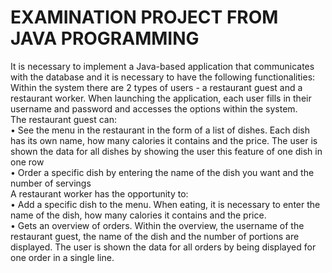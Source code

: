 # EXAMINATION PROJECT FROM JAVA PROGRAMMING <br>
It is necessary to implement a Java-based application that communicates with the database and it is necessary to have the following functionalities:
Within the system there are 2 types of users - a restaurant guest and a restaurant worker. When launching the application, each user fills in their username and password and accesses the options within the system. <br>
The restaurant guest can: <br>
• See the menu in the restaurant in the form of a list of dishes. Each dish has its own name, how many calories it contains and the price. The user is shown the data for all dishes by showing the user this feature of one dish in one row <br>
• Order a specific dish by entering the name of the dish you want and the number of servings <br>
A restaurant worker has the opportunity to: <br>
• Add a specific dish to the menu. When eating, it is necessary to enter the name of the dish, how many calories it contains and the price. <br>
• Gets an overview of orders. Within the overview, the username of the restaurant guest, the name of the dish and the number of portions are displayed. The user is shown the data for all orders by being displayed for one order in a single line. <br>
